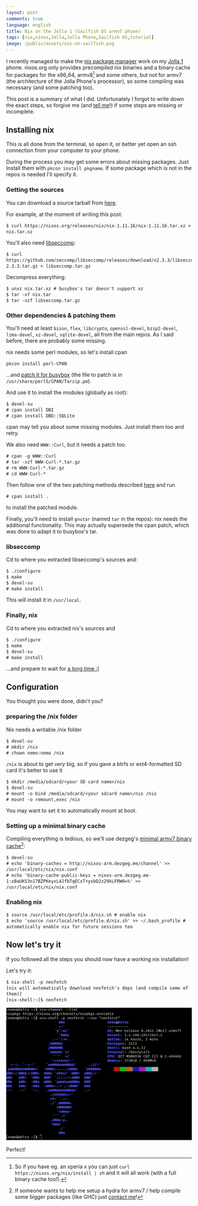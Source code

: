 ```yaml
---
layout: post
comments: true
language: english
title: Nix on the Jolla 1 (Sailfish OS armv7 phone)
tags: [nix,nixos,Jolla,Jolla Phone,Sailfish OS,tutorial]
image: /public/assets/nix-on-sailfish.png
---
```


I recently managed to make the [nix package manager](https://nixos.org/nix/) work on my [Jolla 1](https://en.wikipedia.org/wiki/Jolla_%28smartphone%29) phone. nixos.org only provides precompiled nix binaries and a binary cache for packages for the x86_64, armv8[^sfosx] and some others, but not for armv7 (the architecture of the Jolla Phone's processor), so some compiling was necessary (and some patching too).

This post is a summary of what I did.
Unfortunately I forgot to write down the exact steps, so forgive me (and [tell me](/about)!) if some steps are missing or incomplete.

## Installing nix

This is all done from the terminal, so open it, or better yet open an ssh connection from your computer to your phone.

During the process you may get some errors about missing packages.
Just Install them with `pkcon install pkgname`.
If some package which is not in the repos is needed I'll specify it.

### Getting the sources

You can download a source tarball from [here](https://nixos.org/nix/download.html).

For example, at the moment of writing this post:

```
$ curl https://nixos.org/releases/nix/nix-1.11.16/nix-1.11.16.tar.xz > nix.tar.xz
```

You'll also need [libseccomp](https://github.com/seccomp/libseccomp/releases):

```
$ curl https://github.com/seccomp/libseccomp/releases/download/v2.3.3/libseccomp-2.3.3.tar.gz > libseccomp.tar.gz
```

Decompress everything:

```
$ unxz nix.tar.xz # busybox's tar doesn't support xz
$ tar -xf nix.tar
$ tar -xzf libseccomp.tar.gz
```

### Other dependencies & patching them

You'll need at least
`bison`,
`flex`,
`libcrypto`,
`openssl-devel`,
`bzip2-devel`,
`lzma-devel`,
`xz-devel`,
`sqlite-devel`,
all from the main repos.
As I said before, there are probably some missing.

nix needs some perl modules, so let's install cpan

```
pkcon install perl-CPAN
```

...and [patch it for busybox](http://www.perlmonks.org/?node_id=1144161) (the file to patch is in `/usr/share/perl5/CPAN/Tarzip.pm`).

And use it to install the modules (globally as root):

```
$ devel-su
# cpan install DBI
# cpan install DBD::SQLite
```

cpan may tell you about some missing modules. Just install them too and retry.

We also need `WWW::Curl`, but it needs a patch too.

```
# cpan -g WWW::Curl
# tar -xzf WWW-Curl-*.tar.gz
# rm WWW-Curl-*.tar.gz
# cd WWW-Curl-*
```

Then follow one of the two patching methods described [here](https://github.com/sparky/perl-Net-Curl/issues/18) and run

```
# cpan install .
```

to install the patched module.

Finally, you'll need to install `gnutar` (named `tar` in the repos): nix needs the additional functionality.
This may actually supersede the cpan patch, which was done to adapt it to busybox's tar.

### libseccomp

Cd to where you extracted libseccomp's sources and:

```
$ ./configure
$ make
$ devel-su
# make install
```

This will install it in `/usr/local`.

### Finally, nix

Cd to where you extracted nix's sources and

```
$ ./configure
$ make
$ devel-su
# make install
```

...and prepare to wait for [a long time :)](https://www.xkcd.com/303/)

## Configuration

You thought you were done, didn't you?

### preparing the /nix folder

Nix needs a writable /nix folder

```
$ devel-su
# mkdir /nix
# chown nemo:nemo /nix
```

`/nix` is about to get _very_ big, so if you gave a btrfs or ext4-formatted SD card it's better to use it

```
$ mkdir /media/sdcard/<your SD card name>/nix
$ devel-su
# mount -o bind /media/sdcard/<your sdcard name>/nix /nix
# mount -o remount,exec /nix
```

You may want to set it to automatically mount at boot.

### Setting up a minimal binary cache

Compiling everything is tedious, so we'll use dezgeg's [minimal armv7 binary cache](https://nixos.wiki/wiki/NixOS_on_ARM#armv6l_and_armv7l)[^biggerpackages]:

```
$ devel-su
# echo 'binary-caches = http://nixos-arm.dezgeg.me/channel' >> /usr/local/etc/nix/nix.conf
# echo 'binary-cache-public-keys = nixos-arm.dezgeg.me-1:xBaUKS3n17BZPKeyxL4JfbTqECsT+ysbDJz29kLFRW0=%' >> /usr/local/etc/nix/nix.conf
```

### Enabling nix

```
$ source /usr/local/etc/profile.d/nix.sh # enable nix
$ echo 'source /usr/local/etc/profile.d/nix.sh' >> ~/.bash_profile # automatically enable nix for future sessions too
```

## Now let's try it

If you followed all the steps you should now have a working nix installation!

Let's try it:

```
$ nix-shell -p neofetch
[nix will automatically download neofetch's deps (and compile some of them)]
[nix-shell:~]$ neofetch
```

![neofetch on Sailfish OS](/public/assets/nix-on-sailfish.png)

Perfect!

[^sfosx]: So if you have eg. an xperia x you can just `curl https://nixos.org/nix/install | sh` and it will all work (with a full binary cache too!).
[^biggerpackages]: If someone wants to help me setup a hydra for armv7 / help compile some bigger packages (like GHC) just [contact me](/about)!
